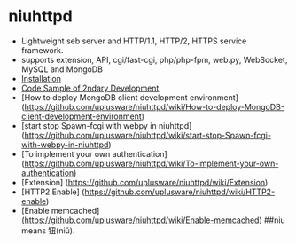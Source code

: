 # niuhttpd
* Lightweight seb server and HTTP/1.1, HTTP/2, HTTPS service framework.
* supports extension, API, cgi/fast-cgi, php/php-fpm, web.py, WebSocket, MySQL and MongoDB
* [Installation](https://github.com/uplusware/niuhttpd/wiki/Installation)
* [Code Sample of 2ndary Development](https://github.com/uplusware/niuhttpd/wiki/Code-Sample-of-2ndary-Development)
* [How to deploy MongoDB client development environment] (https://github.com/uplusware/niuhttpd/wiki/How-to-deploy-MongoDB-client-development-environment)
* [start stop Spawn-fcgi with webpy in niuhttpd] (https://github.com/uplusware/niuhttpd/wiki/start-stop-Spawn-fcgi-with-webpy-in-niuhttpd)
* [To implement your own authentication] (https://github.com/uplusware/niuhttpd/wiki/To-implement-your-own-authentication)
* [Extension] (https://github.com/uplusware/niuhttpd/wiki/Extension)
* [HTTP2 Enable] (https://github.com/uplusware/niuhttpd/wiki/HTTP2-enable)
* [Enable memcached] (https://github.com/uplusware/niuhttpd/wiki/Enable-memcached)
##niu means 钮(niǔ).
